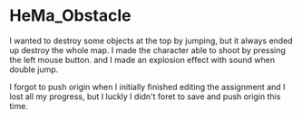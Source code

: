 # HeMa_Obstacle

I wanted to destroy some objects at the top by jumping, but it always ended up destroy the whole map. 
I made the character able to shoot by pressing the left mouse button. 
and I made an explosion effect with sound when double jump.

I forgot to push origin when I initially finished editing the assignment and I lost all my progress, but I luckly I didn't foret to save and push origin this time. 
